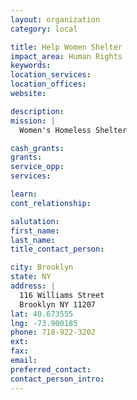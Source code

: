 ```yaml
---
layout: organization
category: local

title: Help Women Shelter
impact_area: Human Rights
keywords: 
location_services: 
location_offices: 
website: 

description: 
mission: |
  Women's Homeless Shelter

cash_grants: 
grants: 
service_opp: 
services: 

learn: 
cont_relationship: 

salutation: 
first_name: 
last_name: 
title_contact_person: 

city: Brooklyn
state: NY
address: |
  116 Williams Street    
  Brooklyn NY 11207
lat: 40.673555
lng: -73.900185
phone: 718-922-3202
ext: 
fax: 
email: 
preferred_contact: 
contact_person_intro: 
---
```

